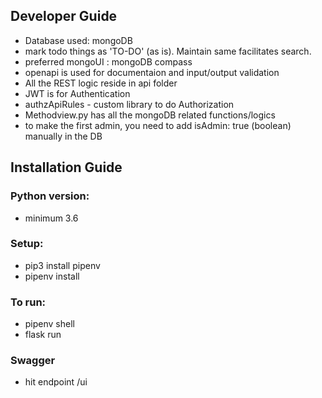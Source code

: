 ## Developer Guide

- Database used: mongoDB
- mark todo things as 'TO-DO' (as is). Maintain same facilitates search.
- preferred mongoUI : mongoDB compass
- openapi is used for documentaion and input/output validation
- All the REST logic reside in api folder
- JWT is for Authentication
- authzApiRules - custom library to do Authorization
- Methodview.py has all the mongoDB related functions/logics
- to make the first admin, you need to add isAdmin: true (boolean) manually in the DB

## Installation Guide

### Python version:
- minimum 3.6 

### Setup: 
- pip3 install pipenv
- pipenv install

### To run:
- pipenv shell
- flask run

### Swagger
- hit endpoint /ui